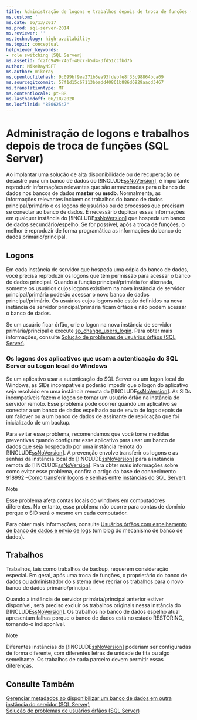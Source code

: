```yaml
---
title: Administração de logons e trabalhos depois de troca de funções (SQL Server) | Microsoft Docs
ms.custom: ''
ms.date: 06/13/2017
ms.prod: sql-server-2014
ms.reviewer: ''
ms.technology: high-availability
ms.topic: conceptual
helpviewer_keywords:
- role switching [SQL Server]
ms.assetid: fc2fc949-746f-40c7-b5d4-3fd51ccfbd7b
author: MikeRayMSFT
ms.author: mikeray
ms.openlocfilehash: 9c099bf9ea271b5ea93fdebfe8f35c98864bca09
ms.sourcegitcommit: 57f1d15c67113bbadd40861b886d6929aacd3467
ms.translationtype: MT
ms.contentlocale: pt-BR
ms.lasthandoff: 06/18/2020
ms.locfileid: "85062547"
---
```

# <a name="management-of-logins-and-jobs-after-role-switching-sql-server"></a>Administração de logons e trabalhos depois de troca de funções (SQL Server)
   Ao implantar uma solução de alta disponibilidade ou de recuperação de desastre para um banco de dados do [!INCLUDE[ssNoVersion](../../includes/ssnoversion-md.md)], é importante reproduzir informações relevantes que são armazenadas para o banco de dados nos bancos de dados **master** ou **msdb**. Normalmente, as informações relevantes incluem os trabalhos do banco de dados principal/primário e os logons de usuários ou de processos que precisam se conectar ao banco de dados. É necessário duplicar essas informações em qualquer instância do [!INCLUDE[ssNoVersion](../../includes/ssnoversion-md.md)] que hospeda um banco de dados secundário/espelho. Se for possível, após a troca de funções, o melhor é reproduzir de forma programática as informações do banco de dados primário/principal.  
  
## <a name="logins"></a>Logons  
 Em cada instância de servidor que hospeda uma cópia do banco de dados, você precisa reproduzir os logons que têm permissão para acessar o banco de dados principal. Quando a função principal/primária for alternada, somente os usuários cujos logons existirem na nova instância de servidor principal/primária poderão acessar o novo banco de dados principal/primário. Os usuários cujos logons não estão definidos na nova instância de servidor principal/primária ficam órfãos e não podem acessar o banco de dados.  
  
 Se um usuário ficar órfão, crie o logon na nova instância de servidor primária/principal e execute [sp_change_users_login](/sql/relational-databases/system-stored-procedures/sp-change-users-login-transact-sql). Para obter mais informações, consulte [Solução de problemas de usuários órfãos &#40;SQL Server&#41;](troubleshoot-orphaned-users-sql-server.md).  
  
###  <a name="logins-of-applications-that-use-sql-server-authentication-or-a-local-windows-login"></a><a name="SSauthentication"></a> Os logons dos aplicativos que usam a autenticação do SQL Server ou Logon local do Windows  
 Se um aplicativo usar a autenticação do SQL Server ou um logon local do Windows, as SIDs incompatíveis poderão impedir que o logon do aplicativo seja resolvido em uma instância remota do [!INCLUDE[ssNoVersion](../../includes/ssnoversion-md.md)]. As SIDs incompatíveis fazem o logon se tornar um usuário órfão na instância do servidor remoto. Esse problema pode ocorrer quando um aplicativo se conectar a um banco de dados espelhado ou de envio de logs depois de um failover ou a um banco de dados de assinante de replicação que foi inicializado de um backup.  
  
 Para evitar esse problema, recomendamos que você tome medidas preventivas quando configurar esse aplicativo para usar um banco de dados que seja hospedado por uma instância remota do [!INCLUDE[ssNoVersion](../../includes/ssnoversion-md.md)]. A prevenção envolve transferir os logons e as senhas da instância local do [!INCLUDE[ssNoVersion](../../includes/ssnoversion-md.md)] para a instância remota do [!INCLUDE[ssNoVersion](../../includes/ssnoversion-md.md)]. Para obter mais informações sobre como evitar esse problema, confira o artigo da base de conhecimento 918992 –[Como transferir logons e senhas entre instâncias do SQL Server](https://support.microsoft.com/kb/918992/)).  
  
> [!NOTE]  
>  Esse problema afeta contas locais do windows em computadores diferentes. No entanto, esse problema não ocorre para contas de domínio porque o SID será o mesmo em cada computador.  
  
 Para obter mais informações, consulte [Usuários órfãos com espelhamento de banco de dados e envio de logs](https://blogs.msdn.com/b/sqlserverfaq/archive/2009/04/13/orphaned-users-with-database-mirroring-and-log-shipping.aspx) (um blog do mecanismo de banco de dados).  
  
## <a name="jobs"></a>Trabalhos  
 Trabalhos, tais como trabalhos de backup, requerem consideração especial. Em geral, após uma troca de funções, o proprietário do banco de dados ou administrador do sistema deve recriar os trabalhos para o novo banco de dados primário/principal.  
  
 Quando a instância de servidor primária/principal anterior estiver disponível, será preciso excluir os trabalhos originais nessa instância do [!INCLUDE[ssNoVersion](../../includes/ssnoversion-md.md)]. Os trabalhos no banco de dados espelho atual apresentam falhas porque o banco de dados está no estado RESTORING, tornando-o indisponível.  
  
> [!NOTE]  
>  Diferentes instâncias do [!INCLUDE[ssNoVersion](../../includes/ssnoversion-md.md)] poderiam ser configuradas de forma diferente, com diferentes letras de unidade de fita ou algo semelhante. Os trabalhos de cada parceiro devem permitir essas diferenças.  
  
## <a name="see-also"></a>Consulte Também  
 [Gerenciar metadados ao disponibilizar um banco de dados em outra instância do servidor &#40;SQL Server&#41;](../../relational-databases/databases/manage-metadata-when-making-a-database-available-on-another-server.md)   
 [Solução de problemas de usuários órfãos &#40;SQL Server&#41;](troubleshoot-orphaned-users-sql-server.md)  
  
  
